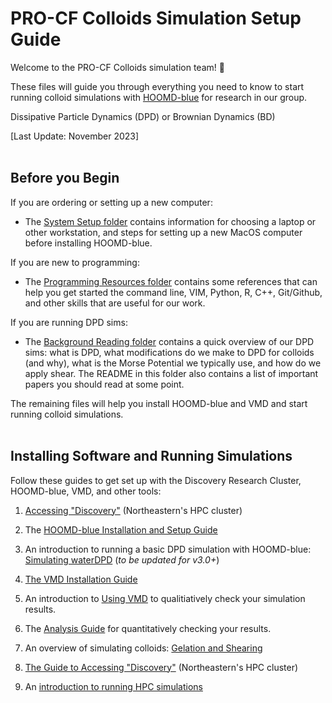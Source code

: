 # PRO-CF Colloids Simulation Setup Guide

Welcome to the PRO-CF Colloids simulation team! :tada:

These files will guide you through everything you need to know to start running colloid simulations with [HOOMD-blue] for research in our group.

Dissipative Particle Dynamics (DPD) or Brownian Dynamics (BD)

[HOOMD-blue]: http://glotzerlab.engin.umich.edu/hoomd-blue/

[Last Update: November 2023]
<br>
<br>
## Before you Begin

If you are ordering or setting up a new computer:
* The [System Setup folder](/System-Setup) contains information for choosing a laptop or other workstation, and steps for setting up a new MacOS computer before installing HOOMD-blue.

If you are new to programming:
* The [Programming Resources folder](/Programming-Resources) contains some references that can help you get started the command line, VIM, Python, R, C++, Git/Github, and other skills that are useful for our work.

If you are running DPD sims:
* The [Background Reading folder](/Background-Reading) contains a quick overview of our DPD sims: what is DPD, what modifications do we make to DPD for colloids (and why), what is the Morse Potential we typically use, and how do we apply shear. The README in this folder also contains a list of important papers you should read at some point. 

The remaining files will help you install HOOMD-blue and VMD and start running colloid simulations.
<br>
<br>
## Installing Software and Running Simulations

Follow these guides to get set up with the Discovery Research Cluster, HOOMD-blue, VMD, and other tools:

1. [Accessing "Discovery"](/01-Accessing-Discovery.md) (Northeastern's HPC cluster)

1. The [HOOMD-blue Installation and Setup Guide](/01-HOOMDblue-Install-Guide.md)

2. An introduction to running a basic DPD simulation with HOOMD-blue: [Simulating waterDPD](/02-Simulating-waterDPD.md) (*to be updated for v3.0+*)

3. [The VMD Installation Guide](/03-VMD-Install-Guide.md)

4. An introduction to [Using VMD](/04-Using-VMD.md) to qualitiatively check your simulation results.

5. The [Analysis Guide](/05-Analysis-Guide.md) for quantitatively checking your results. 

6. An overview of simulating colloids: [Gelation and Shearing](/06-Gelation-and-Shearing.md)

7. [The Guide to Accessing "Discovery"](/07-Accessing-Discovery.md) (Northeastern's HPC cluster)

8. An [introduction to running HPC simulations](/08-Slurm-and-Disco.md)
